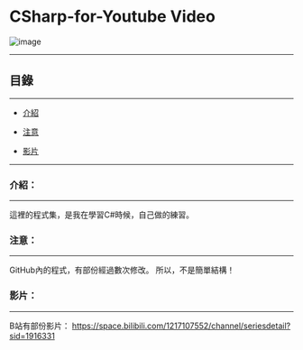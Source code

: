 # CSharp-for-Youtube Video

![image](https://github.com/Ka-Po/CSharp-for-Video/blob/main/%E5%B0%81%E9%9D%A2%E5%9C%96.jpg)

****
<h2>目錄</h2>

****

*  [介紹](#介紹)

*  [注意](#注意)

*  [影片](#影片)
****

### 介紹：
****

這裡的程式集，是我在學習C#時候，自己做的練習。


### 注意：
****

GitHub內的程式，有部份經過數次修改。
所以，不是簡單結構！

### 影片：
****

B站有部份影片：
https://space.bilibili.com/1217107552/channel/seriesdetail?sid=1916331


